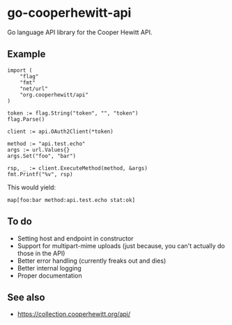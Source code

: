 # go-cooperhewitt-api

Go language API library for the Cooper Hewitt API.

## Example

	import (
		"flag"
		"fmt"
		"net/url"
		"org.cooperhewitt/api"
	)

	token := flag.String("token", "", "token")
	flag.Parse()

	client := api.OAuth2Client(*token)

	method := "api.test.echo"
	args := url.Values{}
	args.Set("foo", "bar")

	rsp, _ := client.ExecuteMethod(method, &args)
	fmt.Printf("%v", rsp)

This would yield:

	map[foo:bar method:api.test.echo stat:ok]

## To do

* Setting host and endpoint in constructor
* Support for multipart-mime uploads (just because, you can't actually do those in the API)
* Better error handling (currently freaks out and dies)
* Better internal logging
* Proper documentation

## See also

* https://collection.cooperhewitt.org/api/
